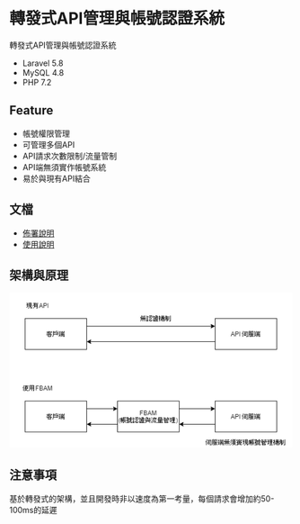 # 轉發式API管理與帳號認證系統
轉發式API管理與帳號認證系統
- Laravel 5.8
- MySQL 4.8
- PHP 7.2

## Feature
- 帳號權限管理
- 可管理多個API
- API請求次數限制/流量管制
- API端無須實作帳號系統
- 易於與現有API結合

## 文檔
- [佈署說明](#)
- [使用說明](#)

## 架構與原理
![系統架構圖](https://github.com/p208p2002/forward-base-api-manager/blob/master/sysarch.png)

## 注意事項
基於轉發式的架構，並且開發時非以速度為第一考量，每個請求會增加約50-100ms的延遲
